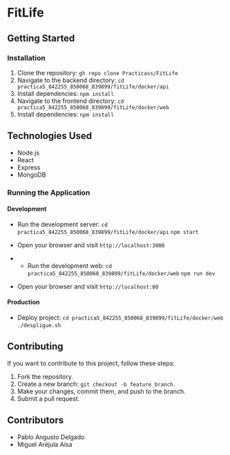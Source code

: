 # FitLife

## Getting Started

### Installation

1. Clone the repository: `gh repo clone Practicass/FitLife`
2. Navigate to the backend directory: `cd practica5_842255_850068_839899/fitLife/docker/api`
3. Install dependencies: `npm install`
4. Navigate to the frontend directory: `cd practica5_842255_850068_839899/fitLife/docker/web`
3. Install dependencies: `npm install`

## Technologies Used
- Node.js
- React
- Express
- MongoDB

### Running the Application
#### Development
- Run the development server:
  `cd practica5_842255_850068_839899/fitLife/docker/api`
  `npm start`
- Open your browser and visit `http://localhost:3000`

- - Run the development web:
  `cd practica5_842255_850068_839899/fitLife/docker/web`
  `npm run dev`
- Open your browser and visit `http://localhost:80`

#### Production
- Deploy project:
`cd practica5_842255_850068_839899/fitLife/docker/web`
`./despligue.sh`

## Contributing

If you want to contribute to this project, follow these steps:

1. Fork the repository.
2. Create a new branch: `git checkout -b feature_branch`.
3. Make your changes, commit them, and push to the branch.
4. Submit a pull request.

## Contributors 
- Pablo Angusto Delgado
- Miguel Aréjula Aísa

